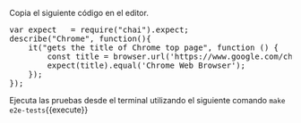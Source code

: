 Copia el siguiente código en el editor.

<pre class="file" data-filename="./test/e2e-test/chrome-test.js" data-target="replace">
var expect   = require("chai").expect;
describe("Chrome", function(){
    it("gets the title of Chrome top page", function () {
        const title = browser.url('https://www.google.com/chrome/').getTitle()
        expect(title).equal('Chrome Web Browser');
    });
});
</pre>

Ejecuta las pruebas desde el terminal utilizando el siguiente comando `make e2e-tests`{{execute}}